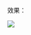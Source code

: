 效果：


![](https://github.com/Kevincyc99/Images-Store/raw/main/LearnOpenGL/Results/08_Shaders_Class.png)
